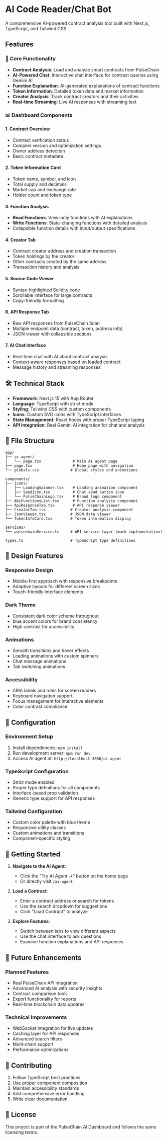 # AI Code Reader/Chat Bot

A comprehensive AI-powered contract analysis tool built with Next.js, TypeScript, and Tailwind CSS.

## Features

### 🚀 Core Functionality
- **Contract Analysis**: Load and analyze smart contracts from PulseChain
- **AI-Powered Chat**: Interactive chat interface for contract queries using Gemini AI
- **Function Explanation**: AI-generated explanations of contract functions
- **Token Information**: Detailed token data and market information
- **Creator Analysis**: Track contract creators and their activities
- **Real-time Streaming**: Live AI responses with streaming text

### 📊 Dashboard Components

#### 1. **Contract Overview**
- Contract verification status
- Compiler version and optimization settings
- Owner address detection
- Basic contract metadata

#### 2. **Token Information Card**
- Token name, symbol, and icon
- Total supply and decimals
- Market cap and exchange rate
- Holder count and token type

#### 3. **Function Analysis**
- **Read Functions**: View-only functions with AI explanations
- **Write Functions**: State-changing functions with detailed analysis
- Collapsible function details with input/output specifications

#### 4. **Creator Tab**
- Contract creator address and creation transaction
- Token holdings by the creator
- Other contracts created by the same address
- Transaction history and analysis

#### 5. **Source Code Viewer**
- Syntax-highlighted Solidity code
- Scrollable interface for large contracts
- Copy-friendly formatting

#### 6. **API Response Tab**
- Raw API responses from PulseChain Scan
- Multiple endpoint data (contract, token, address info)
- JSON viewer with collapsible sections

#### 7. **AI Chat Interface**
- Real-time chat with AI about contract analysis
- Context-aware responses based on loaded contract
- Message history and streaming responses

## 🛠 Technical Stack

- **Framework**: Next.js 15 with App Router
- **Language**: TypeScript with strict mode
- **Styling**: Tailwind CSS with custom components
- **Icons**: Custom SVG icons with TypeScript interfaces
- **State Management**: React hooks with proper TypeScript typing
- **API Integration**: Real Gemini AI integration for chat and analysis

## 📁 File Structure

```
app/
├── ai-agent/
│   └── page.tsx              # Main AI agent page
├── page.tsx                  # Home page with navigation
└── globals.css              # Global styles and animations

components/
├── icons/
│   ├── LoadingSpinner.tsx    # Loading animation component
│   ├── SendIcon.tsx          # Chat send button icon
│   └── PulseChainLogo.tsx    # Brand logo component
├── AbiFunctionsList.tsx      # Function analysis component
├── ApiResponseTab.tsx        # API response viewer
├── CreatorTab.tsx           # Creator analysis component
├── JsonViewer.tsx           # JSON data viewer
└── TokenInfoCard.tsx        # Token information display

services/
└── pulsechainService.ts     # API service layer (mock implementation)

types.ts                     # TypeScript type definitions
```

## 🎨 Design Features

### Responsive Design
- Mobile-first approach with responsive breakpoints
- Adaptive layouts for different screen sizes
- Touch-friendly interface elements

### Dark Theme
- Consistent dark color scheme throughout
- blue accent colors for brand consistency
- High contrast for accessibility

### Animations
- Smooth transitions and hover effects
- Loading animations with custom spinners
- Chat message animations
- Tab switching animations

### Accessibility
- ARIA labels and roles for screen readers
- Keyboard navigation support
- Focus management for interactive elements
- Color contrast compliance

## 🔧 Configuration

### Environment Setup
1. Install dependencies: `npm install`
2. Run development server: `npm run dev`
3. Access AI agent at: `http://localhost:3000/ai-agent`

### TypeScript Configuration
- Strict mode enabled
- Proper type definitions for all components
- Interface-based prop validation
- Generic type support for API responses

### Tailwind Configuration
- Custom color palette with blue theme
- Responsive utility classes
- Custom animations and transitions
- Component-specific styling

## 🚀 Getting Started

1. **Navigate to the AI Agent**:
   - Click the "Try AI Agent →" button on the home page
   - Or directly visit `/ai-agent`

2. **Load a Contract**:
   - Enter a contract address or search for tokens
   - Use the search dropdown for suggestions
   - Click "Load Contract" to analyze

3. **Explore Features**:
   - Switch between tabs to view different aspects
   - Use the chat interface to ask questions
   - Examine function explanations and API responses

## 🔮 Future Enhancements

### Planned Features
- Real PulseChain API integration
- Advanced AI analysis with security insights
- Contract comparison tools
- Export functionality for reports
- Real-time blockchain data updates

### Technical Improvements
- WebSocket integration for live updates
- Caching layer for API responses
- Advanced search filters
- Multi-chain support
- Performance optimizations

## 📝 Contributing

1. Follow TypeScript best practices
2. Use proper component composition
3. Maintain accessibility standards
4. Add comprehensive error handling
5. Write clear documentation

## 📄 License

This project is part of the PulseChain AI Dashboard and follows the same licensing terms. 
